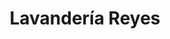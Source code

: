 ---
title: "Lavandería Reyes"
url: /san-cristobal-de-las-casas/lavanderia-reyes/
shop: lavandería
---